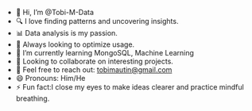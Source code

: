 - 👋 Hi, I’m @Tobi-M-Data
- 🔍 I love finding patterns and uncovering insights.
- 📊 Data analysis is my passion.
- 🚀 Always looking to optimize usage.
- 🌱 I’m currently learning MongoSQL, Machine Learning
- 🤝 Looking to collaborate on interesting projects.
- 📧 Feel free to reach out: tobimautin@gmail.com
- 😄 Pronouns: Him/He
- ⚡ Fun fact:I close my eyes to make ideas clearer and practice mindful breathing.

<!---
Tobi-M-Data/Tobi-M-Data is a ✨ special ✨ repository because its `README.md` (this file) appears on your GitHub profile.
You can click the Preview link to take a look at your changes.
--->
